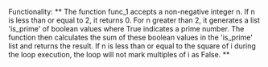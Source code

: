 Functionality: ** The function func_1 accepts a non-negative integer n. If n is less than or equal to 2, it returns 0. For n greater than 2, it generates a list 'is_prime' of boolean values where True indicates a prime number. The function then calculates the sum of these boolean values in the 'is_prime' list and returns the result. If n is less than or equal to the square of i during the loop execution, the loop will not mark multiples of i as False. **